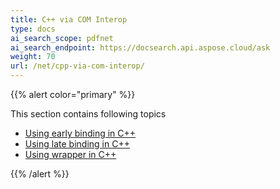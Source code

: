 ```yaml
---
title: C++ via COM Interop
type: docs
ai_search_scope: pdfnet
ai_search_endpoint: https://docsearch.api.aspose.cloud/ask
weight: 70
url: /net/cpp-via-com-interop/
---
```


{{% alert color="primary" %}}

This section contains following topics

- [Using early binding in C++](/pdf/net/using-early-binding-in-cpp/)
- [Using late binding in C++](/pdf/net/using-late-binding-in-cpp/)
- [Using wrapper in C++](/pdf/net/using-wrapper-in-cpp/)

{{% /alert %}}
